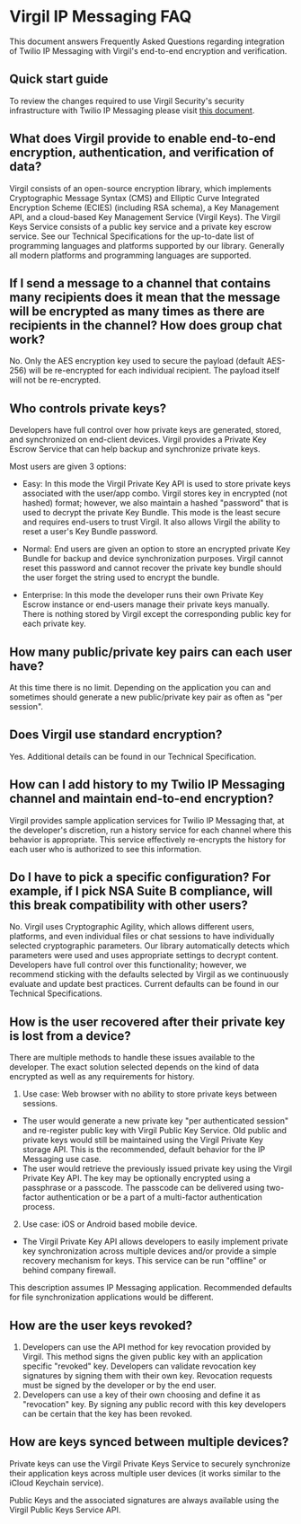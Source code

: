 # Virgil IP Messaging FAQ

This document answers Frequently Asked Questions regarding integration of Twilio IP Messaging with Virgil's end-to-end encryption and verification.

## Quick start guide
To review the changes required to use Virgil Security's security infrastructure with Twilio IP Messaging please visit [this document](./Quick%20start%20guide.md).

## What does Virgil provide to enable end-to-end encryption, authentication, and verification of data?
Virgil consists of an open-source encryption library, which implements Cryptographic Message Syntax (CMS) and Elliptic Curve Integrated Encryption Scheme (ECIES) (including RSA schema), a Key Management API, and a cloud-based Key Management Service (Virgil Keys). The Virgil Keys Service consists of a public key service and a private key escrow service. See our Technical Specifications for the up-to-date list of programming languages and platforms supported by our library. Generally all modern platforms and programming languages are supported. 

## If I send a message to a channel that contains many recipients does it mean that the message will be encrypted as many times as there are recipients in the channel? How does group chat work?
No. Only the AES encryption key used to secure the payload (default AES-256) will be re-encrypted for each individual recipient. The payload itself will not be re-encrypted.

## Who controls private keys?
Developers have full control over how private keys are generated, stored, and synchronized on end-client devices. Virgil provides a Private Key Escrow Service that can help backup and synchronize private keys. 

Most users are given 3 options:

- Easy: In this mode the Virgil Private Key API is used to store private keys associated with the user/app combo. Virgil stores key in encrypted (not hashed) format; however, we also maintain a hashed "password" that is used to decrypt the private Key Bundle. This mode is the least secure and requires end-users to trust Virgil.  It also allows Virgil the ability to reset a user's Key Bundle password.

- Normal: End users are given an option to store an encrypted private Key Bundle for backup and device synchronization purposes. Virgil cannot reset this password and cannot recover the private key bundle should the user forget the string used to encrypt the bundle.

- Enterprise: In this mode the developer runs their own Private Key Escrow instance or end-users manage their private keys manually. There is nothing stored by Virgil except the corresponding public key for each private key.

## How many public/private key pairs can each user have?
At this time there is no limit. Depending on the application you can and sometimes should generate a new public/private key pair as often as "per session".

## Does Virgil use standard encryption?
Yes. Additional details can be found in our Technical Specification.

## How can I add history to my Twilio IP Messaging channel and maintain end-to-end encryption?
Virgil provides sample application services for Twilio IP Messaging that, at the developer's discretion, run a history service for each channel where this behavior is appropriate. This service effectively re-encrypts the history for each user who is authorized to see this information.

## Do I have to pick a specific configuration? For example, if I pick NSA Suite B compliance, will this break compatibility with other users?
No. Virgil uses Cryptographic Agility, which allows different users, platforms, and even individual files or chat sessions to have individually selected cryptographic parameters. Our library automatically detects which parameters were used and uses appropriate settings to decrypt content. Developers have full control over this functionality; however, we recommend sticking with the defaults selected by Virgil as we continuously evaluate and update best practices. Current defaults can be found in our Technical Specifications.

## How is the user recovered after their private key is lost from a device?
There are multiple methods to handle these issues available to the developer. The exact solution selected depends on the kind of data encrypted as well as any requirements for history. 

1. Use case: Web browser with no ability to store private keys between sessions. 
  - The user would generate a new private key "per authenticated session" and re-register public key with Virgil Public Key Service. Old public and private keys would still be maintained using the Virgil Private Key storage API. This is the recommended, default behavior for the IP Messaging use case.
  - The user would retrieve the previously issued private key using the Virgil Private Key API. The key may be optionally encrypted using a passphrase or a passcode.  The passcode can be delivered using two-factor authentication or be a part of a multi-factor authentication process.

2. Use case: iOS or Android based mobile device. 
 - The Virgil Private Key API allows developers to easily implement private key synchronization across multiple devices and/or provide a simple recovery mechanism for keys. This service can be run "offline" or behind company firewall.

This description assumes IP Messaging application. Recommended defaults for file synchronization applications would be different.
 
## How are the user keys revoked?
1. Developers can use the API method for key revocation provided by Virgil. This method signs the given public key with an application specific "revoked" key. Developers can validate revocation key signatures by signing them with their own key. Revocation requests must be signed by the developer or by the end user.
2. Developers can use a key of their own choosing and define it as "revocation" key. By signing any public record with this key developers can be certain that the key has been revoked.

## How are keys synced between multiple devices?
Private keys can use the Virgil Private Keys Service to securely synchronize their application keys across multiple user devices (it works similar to the iCloud Keychain service).

Public Keys and the associated signatures are always available using the Virgil Public Keys Service API.
